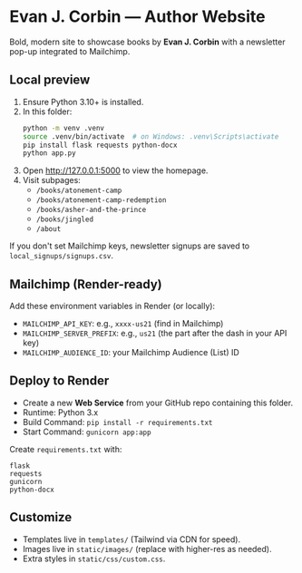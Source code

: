 
# Evan J. Corbin — Author Website

Bold, modern site to showcase books by **Evan J. Corbin** with a newsletter pop-up integrated to Mailchimp.

## Local preview

1. Ensure Python 3.10+ is installed.
2. In this folder:
   ```bash
   python -m venv .venv
   source .venv/bin/activate  # on Windows: .venv\Scripts\activate
   pip install flask requests python-docx
   python app.py
   ```
3. Open http://127.0.0.1:5000 to view the homepage.
4. Visit subpages:
   - `/books/atonement-camp`
   - `/books/atonement-camp-redemption`
   - `/books/asher-and-the-prince`
   - `/books/jingled`
   - `/about`

If you don't set Mailchimp keys, newsletter signups are saved to `local_signups/signups.csv`.

## Mailchimp (Render-ready)

Add these environment variables in Render (or locally):
- `MAILCHIMP_API_KEY`: e.g., `xxxx-us21` (find in Mailchimp)
- `MAILCHIMP_SERVER_PREFIX`: e.g., `us21` (the part after the dash in your API key)
- `MAILCHIMP_AUDIENCE_ID`: your Mailchimp Audience (List) ID

## Deploy to Render

- Create a new **Web Service** from your GitHub repo containing this folder.
- Runtime: Python 3.x
- Build Command: `pip install -r requirements.txt`
- Start Command: `gunicorn app:app`

Create `requirements.txt` with:
```
flask
requests
gunicorn
python-docx
```

## Customize

- Templates live in `templates/` (Tailwind via CDN for speed).
- Images live in `static/images/` (replace with higher-res as needed).
- Extra styles in `static/css/custom.css`.
